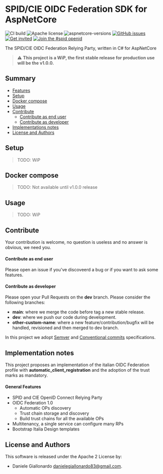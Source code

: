 # SPID/CIE OIDC Federation SDK for AspNetCore

![CI build](https://github.com/italia/spid-cie-oidc-aspnetcore/workflows/spid_cie_oidc/badge.svg)
![Apache license](https://img.shields.io/badge/license-Apache%202-blue.svg)
![aspnetcore-versions](https://img.shields.io/badge/aspnetcore-3.1%20%7C%205.0%20%7C%206.0-brightgreen)
[![GitHub issues](https://img.shields.io/github/issues/italia/spid-cie-oidc-aspnetcore.svg)](https://github.com/italia/spid-cie-oidc-aspnetcore/issues)
[![Get invited](https://slack.developers.italia.it/badge.svg)](https://slack.developers.italia.it/)
[![Join the #spid openid](https://img.shields.io/badge/Slack%20channel-%23spid%20openid-blue.svg)](https://developersitalia.slack.com/archives/C7E85ED1N/)

The SPID/CIE OIDC Federation Relying Party, written in C# for AspNetCore
> ⚠️ __This project is a WiP, the first stable release for production use will be the v1.0.0.__

## Summary

* [Features](#features)
* [Setup](#setup)
* [Docker compose](#docker-compose)
* [Usage](#usage)
* [Contribute](#contribute)
    * [Contribute as end user](#contribute-as-end-user)
    * [Contribute as developer](#contribute-as-developer)
* [Implementations notes](#implementation-notes)
* [License and Authors](#license-and-authors)

## Setup

> TODO: WiP

## Docker compose

> TODO: Not available until v1.0.0 release

## Usage

> TODO: WiP

## Contribute

Your contribution is welcome, no question is useless and no answer is obvious, we need you.

#### Contribute as end user

Please open an issue if you've discoveerd a bug or if you want to ask some features.

#### Contribute as developer

Please open your Pull Requests on the __dev__ branch. 
Please consider the following branches:

 - __main__: where we merge the code before tag a new stable release.
 - __dev__: where we push our code during development.
 - __other-custom-name__: where a new feature/contribution/bugfix will be handled, revisioned and then merged to dev branch.

In this project we adopt [Semver](https://semver.org/lang/it/) and
[Conventional commits](https://www.conventionalcommits.org/en/v1.0.0/) specifications.

## Implementation notes

This project proposes an implementation of the italian OIDC Federation profile with
__automatic_client_registration__ and the adoption of the trust marks as mandatory.

#### General Features

- SPID and CIE OpenID Connect Relying Party
- OIDC Federation 1.0
  - Automatic OPs discovery 
  - Trust chain storage and discovery
  - Build trust chains for all the available OPs
- Multitenancy, a single service can configure many RPs
- Bootstrap Italia Design templates


## License and Authors

This software is released under the Apache 2 License by:

- Daniele Giallonardo <danielegiallonardo83@gmail.com>.

